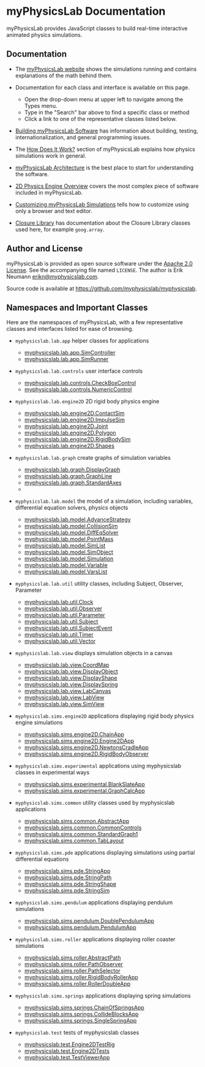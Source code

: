 myPhysicsLab Documentation
==========================

myPhysicsLab provides JavaScript classes to build real-time interactive animated
physics simulations.


Documentation
-------------

+ The [myPhysicsLab website](http://www.myphysicslab.com) shows the simulations
    running and contains explanations of the math behind them.

+ Documentation for each class and interface is available on this page.
    + Open the drop-down menu at upper left to navigate among the Types menu.
    + Type in the "Search" bar above to find a specific class or method
    + Click a link to one of the representative classes listed below.

+ [Building myPhysicsLab Software](Building.html) has information about building,
    testing, internationalization, and general programming issues.

+ The [How Does It Work?](http://www.myphysicslab.com/index-en.html#how-does-it-work)
    section of myPhysicsLab explains how physics simulations work in general.

+ [myPhysicsLab Architecture](Architecture.html) is the best place to start for
    understanding the software.

+ [2D Physics Engine Overview](Engine2D.html) covers the most complex piece of software
    included in myPhysicsLab.

+ [Customizing myPhysicsLab Simulations](Customizing.html) tells how to customize
    using only a browser and text editor.

+ [Closure Library](http://google.github.io/closure-library/api/) has documentation
    about the Closure Library classes used here, for example `goog.array`.


Author and License
------------------

myPhysicsLab is provided as open source software under the
[Apache 2.0 License](http://www.apache.org/licenses/). See the accompanying file
named `LICENSE`. The author is Erik Neumann
<erikn@myphysicslab.com>.

Source code is available at <https://github.com/myphysicslab/myphysicslab>.


Namespaces and Important Classes
--------------------------------
Here are the namespaces of myPhysicsLab, with a few representative classes and
interfaces listed for ease of browsing.

+ `myphysicslab.lab.app` helper classes for applications
    + [myphysicslab.lab.app.SimController](myphysicslab.lab.app.SimController.html)
    + [myphysicslab.lab.app.SimRunner](myphysicslab.lab.app.SimRunner.html)

+ `myphysicslab.lab.controls` user interface controls
    + [myphysicslab.lab.controls.CheckBoxControl](myphysicslab.lab.controls.CheckBoxControl.html)
    + [myphysicslab.lab.controls.NumericControl](myphysicslab.lab.controls.NumericControl.html)

+ `myphysicslab.lab.engine2D` 2D rigid body physics engine
    + [myphysicslab.lab.engine2D.ContactSim](myphysicslab.lab.engine2D.ContactSim.html)
    + [myphysicslab.lab.engine2D.ImpulseSim](myphysicslab.lab.engine2D.ImpulseSim.html)
    + [myphysicslab.lab.engine2D.Joint](myphysicslab.lab.engine2D.Joint.html)
    + [myphysicslab.lab.engine2D.Polygon](myphysicslab.lab.engine2D.Polygon.html)
    + [myphysicslab.lab.engine2D.RigidBodySim](myphysicslab.lab.engine2D.RigidBodySim.html)
    + [myphysicslab.lab.engine2D.Shapes](myphysicslab.lab.engine2D.Shapes.html)

+ `myphysicslab.lab.graph` create graphs of simulation variables
    + [myphysicslab.lab.graph.DisplayGraph](myphysicslab.lab.graph.DisplayGraph.html)
    + [myphysicslab.lab.graph.GraphLine](myphysicslab.lab.graph.GraphLine.html)
    + [myphysicslab.lab.graph.StandardAxes](myphysicslab.lab.graph.StandardAxes.html)
    + []()

+ `myphysicslab.lab.model` the model of a simulation, including variables,
     differential equation solvers, physics objects
    + [myphysicslab.lab.model.AdvanceStrategy](myphysicslab.lab.model.AdvanceStrategy.html)
    + [myphysicslab.lab.model.CollisionSim](myphysicslab.lab.model.CollisionSim.html)
    + [myphysicslab.lab.model.DiffEqSolver](myphysicslab.lab.model.DiffEqSolver.html)
    + [myphysicslab.lab.model.PointMass](myphysicslab.lab.model.PointMass.html)
    + [myphysicslab.lab.model.SimList](myphysicslab.lab.model.SimList.html)
    + [myphysicslab.lab.model.SimObject](myphysicslab.lab.model.SimObject.html)
    + [myphysicslab.lab.model.Simulation](myphysicslab.lab.model.Simulation.html)
    + [myphysicslab.lab.model.Variable](myphysicslab.lab.model.Variable.html)
    + [myphysicslab.lab.model.VarsList](myphysicslab.lab.model.VarsList.html)

+ `myphysicslab.lab.util` utility classes, including Subject, Observer, Parameter
    + [myphysicslab.lab.util.Clock](myphysicslab.lab.util.Clock.html)
    + [myphysicslab.lab.util.Observer](myphysicslab.lab.util.Observer.html)
    + [myphysicslab.lab.util.Parameter](myphysicslab.lab.util.Parameter.html)
    + [myphysicslab.lab.util.Subject](myphysicslab.lab.util.Subject.html)
    + [myphysicslab.lab.util.SubjectEvent](myphysicslab.lab.util.SubjectEvent.html)
    + [myphysicslab.lab.util.Timer](myphysicslab.lab.util.Timer.html)
    + [myphysicslab.lab.util.Vector](myphysicslab.lab.util.Vector.html)

+ `myphysicslab.lab.view` displays simulation objects in a canvas
    + [myphysicslab.lab.view.CoordMap](myphysicslab.lab.view.CoordMap.html)
    + [myphysicslab.lab.view.DisplayObject](myphysicslab.lab.view.DisplayObject.html)
    + [myphysicslab.lab.view.DisplayShape](myphysicslab.lab.view.DisplayShape.html)
    + [myphysicslab.lab.view.DisplaySpring](myphysicslab.lab.view.DisplaySpring.html)
    + [myphysicslab.lab.view.LabCanvas](myphysicslab.lab.view.LabCanvas.html)
    + [myphysicslab.lab.view.LabView](myphysicslab.lab.view.LabView.html)
    + [myphysicslab.lab.view.SimView](myphysicslab.lab.view.SimView.html)

+ `myphysicslab.sims.engine2D` applications displaying rigid body physics engine simulations
    + [myphysicslab.sims.engine2D.ChainApp](myphysicslab.sims.engine2D.ChainApp.html)
    + [myphysicslab.sims.engine2D.Engine2DApp](myphysicslab.sims.engine2D.Engine2DApp.html)
    + [myphysicslab.sims.engine2D.NewtonsCradleApp](myphysicslab.sims.engine2D.NewtonsCradleApp.html)
    + [myphysicslab.sims.engine2D.RigidBodyObserver](myphysicslab.sims.engine2D.RigidBodyObserver.html)

+ `myphysicslab.sims.experimental` applications using myphysicslab classes
     in experimental ways
    + [myphysicslab.sims.experimental.BlankSlateApp](myphysicslab.sims.experimental.BlankSlateApp.html)
    + [myphysicslab.sims.experimental.GraphCalcApp](myphysicslab.sims.experimental.GraphCalcApp.html)

+ `myphysicslab.sims.common` utility classes used by myphysicslab applications
    + [myphysicslab.sims.common.AbstractApp](myphysicslab.sims.common.AbstractApp.html)
    + [myphysicslab.sims.common.CommonControls](myphysicslab.sims.common.CommonControls.html)
    + [myphysicslab.sims.common.StandardGraph1](myphysicslab.sims.common.StandardGraph1.html)
    + [myphysicslab.sims.common.TabLayout](myphysicslab.sims.common.TabLayout.html)

+ `myphysicslab.sims.pde` applications displaying simulations using
     partial differential equations
    + [myphysicslab.sims.pde.StringApp](myphysicslab.sims.pde.StringApp.html)
    + [myphysicslab.sims.pde.StringPath](myphysicslab.sims.pde.StringPath.html)
    + [myphysicslab.sims.pde.StringShape](myphysicslab.sims.pde.StringShape.html)
    + [myphysicslab.sims.pde.StringSim](myphysicslab.sims.pde.StringSim.html)

+ `myphysicslab.sims.pendulum` applications displaying pendulum simulations
    + [myphysicslab.sims.pendulum.DoublePendulumApp](myphysicslab.sims.pendulum.DoublePendulumApp.html)
    + [myphysicslab.sims.pendulum.PendulumApp](myphysicslab.sims.pendulum.PendulumApp.html)

+ `myphysicslab.sims.roller` applications displaying roller coaster simulations
    + [myphysicslab.sims.roller.AbstractPath](myphysicslab.sims.roller.AbstractPath.html)
    + [myphysicslab.sims.roller.PathObserver](myphysicslab.sims.roller.PathObserver.html)
    + [myphysicslab.sims.roller.PathSelector](myphysicslab.sims.roller.PathSelector.html)
    + [myphysicslab.sims.roller.RigidBodyRollerApp](myphysicslab.sims.roller.RigidBodyRollerApp.html)
    + [myphysicslab.sims.roller.RollerDoubleApp](myphysicslab.sims.roller.RollerDoubleApp.html)

+ `myphysicslab.sims.springs` applications displaying spring simulations
    + [myphysicslab.sims.springs.ChainOfSpringsApp](myphysicslab.sims.springs.ChainOfSpringsApp.html)
    + [myphysicslab.sims.springs.CollideBlocksApp](myphysicslab.sims.springs.CollideBlocksApp.html)
    + [myphysicslab.sims.springs.SingleSpringApp](myphysicslab.sims.springs.SingleSpringApp.html)

+ `myphysicslab.test` tests of myphysicslab classes
    + [myphysicslab.test.Engine2DTestRig](myphysicslab.test.Engine2DTestRig.html)
    + [myphysicslab.test.Engine2DTests](myphysicslab.test.Engine2DTests.html)
    + [myphysicslab.test.TestViewerApp](myphysicslab.test.TestViewerApp.html)
